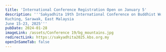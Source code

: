 ```yaml
---
title: 'International Conference Registration Open on January 5'
description: '''Sakyadhita 19th International Conference on Buddhist Women
Kuching, Sarawak, East Malaysia
June 15-23, 2025'''
pubDate: 2024-01-28
imageLink: /assets/Conference 19/bg_mountains.jpg
redirectLink: https://sakyadhita2025.kbs.org.my
openInSameTab: false
---
```

